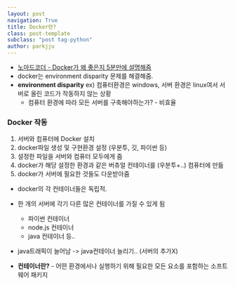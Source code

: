 ```yaml
---
layout: post
navigation: True
title: Docker란?
class: post-template
subclass: "post tag-python"
author: parkjju
---
```


- [노마드코더 - Docker가 왜 좋은지 5분만에 설명해줌](https://www.youtube.com/watch?v=chnCcGCTyBg)
- docker는 environment disparity 문제를 해결해줌.
- **environment disparity** ex) 컴퓨터환경은 windows, 서버 환경은 linux여서 서버로 올린 코드가 작동하지 않는 상황
  - 컴퓨터 환경에 따라 모든 서버를 구축해야하는가? - 비효율

### Docker 작동

1. 서버와 컴퓨터에 Docker 설치
2. docker파일 생성 및 구현환경 설정 (우분투, 깃, 파이썬 등)
3. 설정한 파일을 서버와 컴퓨터 모두에게 줌
4. docker가 해당 설정한 환경과 같은 버츄얼 컨테이너를 (우분투+..) 컴퓨터에 만듦
5. docker가 서버에 필요한 것들도 다운받아줌

- docker의 각 컨테이너들은 독립적.
- 한 개의 서버에 각기 다른 많은 컨테이너를 가질 수 있게 됨
  - 파이썬 컨테이너
  - node.js 컨테이너
  - java 컨테이너 등..
- java트래픽이 늘어남 -> java컨테이너 늘리기.. (서버의 추가X)

- **컨테이너란?** - 어떤 환경에서나 실행하기 위해 필요한 모든 요소를 포함하는 소프트웨어 패키지
